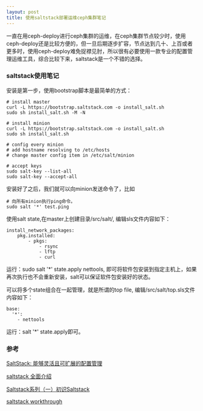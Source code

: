 ```yaml
---
layout: post
title: 使用saltstack部署运维ceph集群笔记
---
```

一直在用ceph-deploy进行ceph集群的运维，在ceph集群节点较少时，使用ceph-deploy还是比较方便的，但一旦后期逐步扩容，节点达到几十、上百或者更多时，使用ceph-deploy难免捉襟见肘，所以很有必要使用一款专业的配置管理运维工具，综合比较下来，saltstack是一个不错的选择。

### saltstack使用笔记

安装是第一步，使用bootstrap脚本是最简单的方式：
```
# install master
curl -L https://bootstrap.saltstack.com -o install_salt.sh
sudo sh install_salt.sh -M -N

# install minion
curl -L https://bootstrap.saltstack.com -o install_salt.sh
sudo sh install_salt.sh

# config every minion
# add hostname resolving to /etc/hosts
# change master config item in /etc/salt/minion

# accept keys
sudo salt-key --list-all
sudo salt-key --accept-all
```

安装好了之后，我们就可以向minion发送命令了，比如
```
# 向所有minion执行ping命令。
sudo salt '*' test.ping
```

使用salt state,在master上创建目录/src/salt/, 编辑sls文件内容如下：
```
install_network_packages:
    pkg.installed:
        - pkgs:
            - rsync
            - lftp
            - curl
```
运行：sudo salt '*' state.apply nettools, 即可将软件包安装到指定主机上，如果再次执行也不会重新安装，salt可以保证软件包安装好的状态。

可以将多个state组合在一起管理，就是所谓的top file, 编辑/src/salt/top.sls文件内容如下：
```
base:
  '*':
    - nettools
```
运行：salt '*' state.apply即可。





### 参考
[SaltStack: 能够灵活且可扩展的配置管理](http://www.infoq.com/cn/articles/saltstack-configuration-management)

[saltstack 全面介绍](http://outofmemory.cn/saltstack/salt)

[Saltstack系列（一）初识Saltstack](http://blog.cunss.com/?p=255)

[saltstack workthrough](https://docs.saltstack.com/en/latest/topics/tutorials/walkthrough.html)
